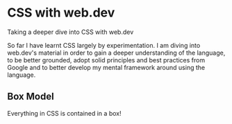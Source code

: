 # CSS with web.dev

Taking a deeper dive into CSS with web.dev

So far I have learnt CSS largely by experimentation. I am diving into web.dev's material in order to gain a deeper understanding of the language, to be better grounded, adopt solid principles and best practices from Google and to better develop my mental framework around using the language.

## Box Model
Everything in CSS is contained in a box!
